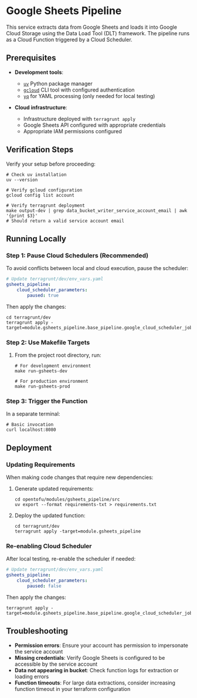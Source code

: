 # Google Sheets Pipeline

This service extracts data from Google Sheets and loads it into Google Cloud Storage using the Data Load Tool (DLT) framework. The pipeline runs as a Cloud Function triggered by a Cloud Scheduler.

## Prerequisites

- **Development tools**:
  - [`uv`](https://github.com/astral-sh/uv?tab=readme-ov-file#installation) Python package manager
  - [`gcloud`](https://cloud.google.com/sdk/docs/install) CLI tool with configured authentication
  - [`yq`](https://github.com/mikefarah/yq#install) for YAML processing (only needed for local testing)

- **Cloud infrastructure**:
  - Infrastructure deployed with `terragrunt apply`
  - Google Sheets API configured with appropriate credentials
  - Appropriate IAM permissions configured

## Verification Steps

Verify your setup before proceeding:

```shell
# Check uv installation
uv --version

# Verify gcloud configuration
gcloud config list account

# Verify terragrunt deployment
make output-dev | grep data_bucket_writer_service_account_email | awk '{print $3}'
# Should return a valid service account email
```

## Running Locally

### Step 1: Pause Cloud Schedulers (Recommended)

To avoid conflicts between local and cloud execution, pause the scheduler:

```yaml
# Update terragrunt/dev/env_vars.yaml
gsheets_pipeline:
    cloud_scheduler_parameters:
        paused: true
```

Then apply the changes:

```shell
cd terragrunt/dev
terragrunt apply -target=module.gsheets_pipeline.base_pipeline.google_cloud_scheduler_job.this
```

### Step 2: Use Makefile Targets

1. From the project root directory, run:

   ```shell
   # For development environment
   make run-gsheets-dev

   # For production environment
   make run-gsheets-prod
   ```

### Step 3: Trigger the Function

In a separate terminal:

```shell
# Basic invocation
curl localhost:8080
```

## Deployment

### Updating Requirements

When making code changes that require new dependencies:

1. Generate updated requirements:

   ```shell
   cd opentofu/modules/gsheets_pipeline/src
   uv export --format requirements-txt > requirements.txt
   ```

2. Deploy the updated function:

   ```shell
   cd terragrunt/dev
   terragrunt apply -target=module.gsheets_pipeline
   ```

### Re-enabling Cloud Scheduler

After local testing, re-enable the scheduler if needed:

```yaml
# Update terragrunt/dev/env_vars.yaml
gsheets_pipeline:
    cloud_scheduler_parameters:
        paused: false
```

Then apply the changes:

```shell
terragrunt apply -target=module.gsheets_pipeline.base_pipeline.google_cloud_scheduler_job.this
```

## Troubleshooting

- **Permission errors**: Ensure your account has permission to impersonate the service account
- **Missing credentials**: Verify Google Sheets is configured to be accessible by the service account
- **Data not appearing in bucket**: Check function logs for extraction or loading errors
- **Function timeouts**: For large data extractions, consider increasing function timeout in your terraform configuration
